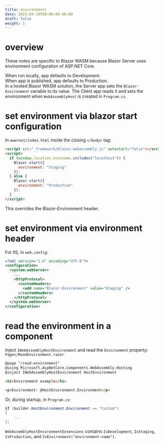 ```yaml
---
title: environments
date: 2023-04-18T00:00:00-06:00
draft: false
weight: 1
---
```


# overview
These notes are specific to Blazor WASM because Blazor Server uses environment configuration of ASP.NET Core.

When run locally, app defaults to Development.  
When app is published, app defaults to Production.  
In a hosted Blazor WASM solution, the Server app sets the `Blazor-Environment` variable to its value.  The Client app reads it and sets the environment when `WebAssemblyHost` is created in `Program.cs`.

# set environment via blazor start configuration
In `wwwroot/index.html` inside the closing `</body>` tag:
```html
<script src="_framework/blazor.webassembly.js" autostart="false"></script>
<script>
  if (window.location.hostname.includes("localhost")) {
    Blazor.start({
      environment: "Staging"
    });
  } else {
    Blazor.start({
      environment: "Production"
    });
  }
</script>
```

This overrides the Blazor-Environment header.

# set environment via environment header
For IIS, in `web.config`:
```xml
<?xml version="1.0" encoding="UTF-8"?>
<configuration>
  <system.webServer>
    ...
    <httpProtocol>
      <customHeaders>
        <add name="Blazor-Environment" value="Staging" />
      </customHeaders>
    </httpProtocol>
  </system.webServer>
</configuration>
```

# read the environment in a component
Inject `IWebAssemblyHostEnvironment` and read the `Environment` property:  
`Pages/ReadEnvironment.razor`
```html
@page "/read-environment"
@using Microsoft.AspNetCore.Components.WebAssembly.Hosting
@inject IWebAssemblyHostEnvironment HostEnvironment

<h1>Environment example</h1>

<p>Environment: @HostEnvironment.Environment</p>
```

Or, during startup, in `Program.cs`:
```cs
if (builder.HostEnvironment.Environment == "Custom")
{
    ...
};
```

`WebAssemblyHostEnvironmentExtensions` contains `IsDevelopment`, `IsStaging`, `IsProduction`, and `IsEnvironment("environment-name")`.
